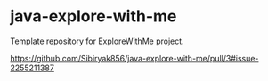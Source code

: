 # java-explore-with-me
Template repository for ExploreWithMe project.

https://github.com/Sibiryak856/java-explore-with-me/pull/3#issue-2255211387

